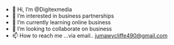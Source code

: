 - 👋 Hi, I’m @Digitexmedia
- 👀 I’m interested in business partnerships 
- 🌱 I’m currently learning online business 
- 💞️ I’m looking to collaborate on business 
- 📫 How to reach me ...via email.. jumawycliffe490@gmail.com

<!---
Digitexmedia/Digitexmedia is a ✨ special ✨ repository because its `README.md` (this file) appears on your GitHub profile.
You can click the Preview link to take a look at your changes.
--->
